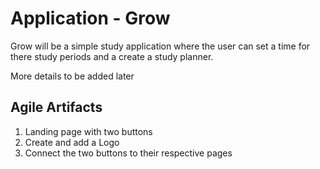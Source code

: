 # Application - Grow
Grow will be a simple study application where the user can set a time for there study periods and a create a study planner.

More details to be added later
## Agile Artifacts 
1. Landing page with two buttons 
2. Create and add a Logo
3. Connect the two buttons to their respective pages 
